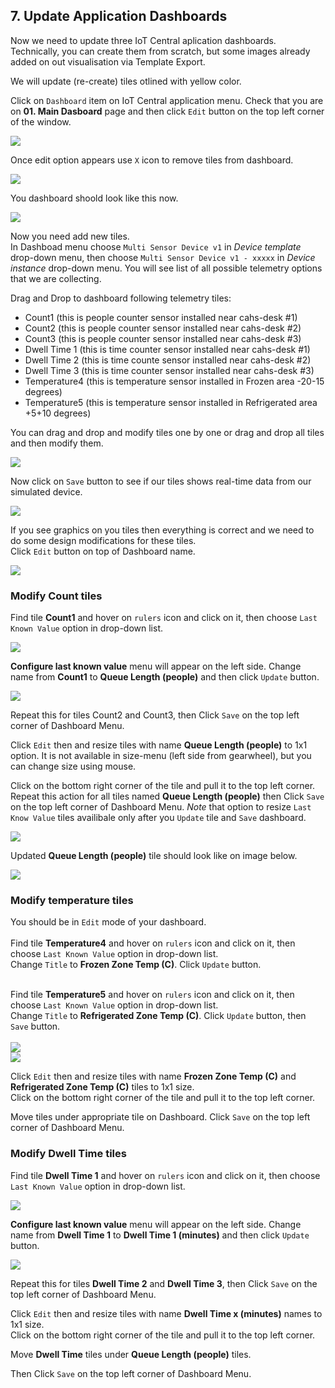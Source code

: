 ## 7. Update Application Dashboards

Now we need to update three IoT Central aplication dashboards. Technically, you can create them from scratch, but some images already added on out visualisation via Template Export.

We will update (re-create) tiles otlined with yellow color.

Click on `Dashboard` item on IoT Central application menu. Check that you are on **01. Main Dasboard** page and then click `Edit` button on the top left corner of the window.

![](lab1/lab1-41.PNG)

Once edit option appears use `X` icon to remove tiles from dashboard.

![](lab1/lab1-42.PNG)

You dashboard shoold look like this now.

![](lab1/lab1-43.PNG)

Now you need add new tiles. <br>
In Dashboad menu choose `Multi Sensor Device v1` in *Device template* drop-down menu, then choose `Multi Sensor Device v1 - xxxxx` in *Device instance* drop-down menu. You will see list of all possible telemetry options that we are collecting.

Drag and Drop to dashboard following telemetry tiles:
 - Count1 (this is people counter sensor installed near cahs-desk #1)
 - Count2 (this is people counter sensor installed near cahs-desk #2)
 - Count3 (this is people counter sensor installed near cahs-desk #3)
 - Dwell Time 1 (this is time counter sensor installed near cahs-desk #1)
 - Dwell Time 2 (this is time counte sensor installed near cahs-desk #2)
 - Dwell Time 3 (this is time counter sensor installed near cahs-desk #3)
 - Temperature4 (this is temperature sensor installed in Frozen area -20-15 degrees)
 - Temperature5 (this is temperature sensor installed in Refrigerated area +5+10 degrees)
 
You can drag and drop and modify tiles one by one or drag and drop all tiles and then modify them.

 ![](lab1/lab1-44.PNG)
 
 Now click on `Save` button to see if our tiles shows real-time data from our simulated device.
 
 ![](lab1/lab1-45.PNG)
 
 If you see graphics on you tiles then everything is correct and we need to do some design modifications for these tiles.<br>
 Click `Edit` button on top of Dashboard name.
 
 ![](lab1/lab1-46.PNG)
 
 ### Modify Count tiles
 
 Find tile **Count1** and hover on `rulers` icon and click on it, then choose `Last Known Value` option in drop-down list.
 
 ![](lab1/lab1-47.PNG)
 
**Configure last known value** menu will appear on the left side. Change name from **Count1** to **Queue Length (people)** and then click `Update` button.
 
![](lab1/lab1-48.PNG)
 
Repeat this for tiles Count2 and Count3, then Click  `Save` on the top left corner of Dashboard Menu.

Click `Edit` then and resize tiles with name **Queue Length (people)** to 1x1 option. It is not available in size-menu (left side from  gearwheel), but you can change size using mouse.

Click on the bottom right corner of the tile and pull it to the top left corner. Repeat this action for all tiles named **Queue Length (people)** then Click  `Save` on the top left corner of Dashboard Menu.
*Note* that option to resize `Last Know Value` tiles availibale only after you `Update` tile and `Save` dashboard.

![](lab1/lab1-50.PNG)
 
 Updated **Queue Length (people)** tile should look like on image below.
 
![](lab1/lab1-51.PNG)

### Modify temperature tiles

You should be in `Edit` mode of your dashboard.<br><br>
Find tile **Temperature4** and hover on `rulers` icon and click on it, then choose `Last Known Value` option in drop-down list.<br>
Change `Title` to **Frozen Zone Temp (C)**. Click `Update` button.<br><br>

Find tile **Temperature5** and hover on `rulers` icon and click on it, then choose `Last Known Value` option in drop-down list.<br>
Change `Title` to **Refrigerated Zone Temp (C)**. Click `Update` button, then `Save` button.<br><br>
![](lab1/lab1-53.PNG)<br>
![](lab1/lab1-54.PNG)

Click `Edit` then and resize tiles with name **Frozen Zone Temp (C)** and **Refrigerated Zone Temp (C)** tiles to 1x1 size. <br>
Click on the bottom right corner of the tile and pull it to the top left corner.

Move tiles under appropriate tile on Dashboard. Click `Save` on the top left corner of Dashboard Menu.

### Modify Dwell Time tiles

 Find tile **Dwell Time 1** and hover on `rulers` icon and click on it, then choose `Last Known Value` option in drop-down list.
 
 ![](lab1/lab1-55.PNG)
 
**Configure last known value** menu will appear on the left side. Change name from **Dwell Time 1** to **Dwell Time 1 (minutes)** and then click `Update` button.
 
![](lab1/lab1-52.PNG)
 
Repeat this for tiles **Dwell Time 2** and **Dwell Time 3**, then Click  `Save` on the top left corner of Dashboard Menu.

Click `Edit` then and resize tiles with name **Dwell Time x (minutes)** names to 1x1 size. <br>
Click on the bottom right corner of the tile and pull it to the top left corner.

Move **Dwell Time** tiles under **Queue Length (people)** tiles. 

Then Click `Save` on the top left corner of Dashboard Menu.
